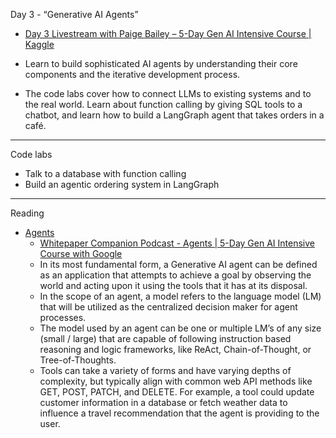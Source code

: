 Day 3 - “Generative AI Agents”

* [Day 3 Livestream with Paige Bailey – 5-Day Gen AI Intensive Course | Kaggle](https://www.youtube.com/live/HQUtMWoTAD4?si=wpuex_e8mKkBtatA)

* Learn to build sophisticated AI agents by understanding their core components and the iterative development process.

* The code labs cover how to connect LLMs to existing systems and to the real world. Learn about function calling by giving SQL tools to a      chatbot, and learn how to build a LangGraph agent that takes orders in a café.

- - - -

Code labs
* Talk to a database with function calling
* Build an agentic ordering system in LangGraph

- - - -

Reading
* [Agents](https://www.kaggle.com/whitepaper-agents)
  * [Whitepaper Companion Podcast - Agents | 5-Day Gen AI Intensive Course with Google](https://youtu.be/H4gZd4BCrDQ?si=L-11Mj9PdYYQKoao)
  * In its most fundamental form, a Generative AI agent can be defined as an application that
    attempts to achieve a goal by observing the world and acting upon it using the tools that it
    has at its disposal.
  * In the scope of an agent, a model refers to the language model (LM) that will be utilized as
    the centralized decision maker for agent processes.
  * The model used by an agent can be one or multiple LM’s of any size (small / large) that are capable of following instruction based
    reasoning and logic frameworks, like ReAct, Chain-of-Thought, or Tree-of-Thoughts.
  * Tools can take a variety of forms and have varying depths of complexity, but typically align with common web API methods like GET, POST,
    PATCH, and DELETE. For example, a tool could update customer information in a database or fetch weather data to influence a travel
    recommendation that the agent is providing to the user.
